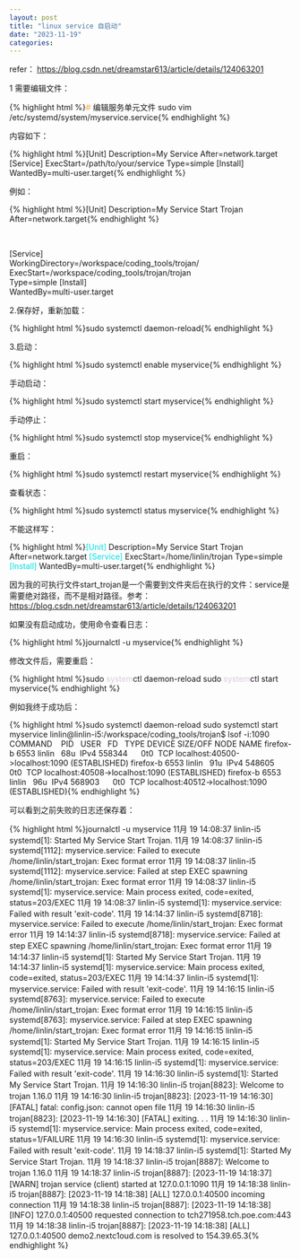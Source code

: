 ```yaml
---
layout: post
title: "linux service 自启动"
date: "2023-11-19"
categories: 
---
```

<p>refer： <a href="https://blog.csdn.net/dreamstar613/article/details/124063201">https://blog.csdn.net/dreamstar613/article/details/124063201</a></p>
<p>1 需要编辑文件：</p>
{% highlight html %}<span style="color:#f5ab35">#</span> 编辑服务单元文件
sudo vim /etc/systemd/system/myservice.service{% endhighlight %}
<p>内容如下：</p>
{% highlight html %}[Unit]
Description=My Service
After=network.target
[Service]
ExecStart=/path/to/your/service
Type=simple
[Install]
WantedBy=multi-user.target{% endhighlight %}
<p>例如：</p>
{% highlight html %}[Unit]
Description=My Service Start Trojan
After=network.target{% endhighlight %}
<p>&nbsp;</p>
<p>[Service]<br />
WorkingDirectory=/workspace/coding_tools/trojan/<br />
ExecStart=/workspace/coding_tools/trojan/trojan<br />
Type=simple [Install]<br />
WantedBy=multi-user.target</p>
<p>2.保存好，重新加载：</p>
{% highlight html %}sudo systemctl daemon-reload{% endhighlight %}
<p>3.启动：</p>
{% highlight html %}sudo systemctl enable myservice{% endhighlight %}
<p>手动启动：</p>
{% highlight html %}sudo systemctl start myservice{% endhighlight %}
<p>手动停止：</p>
{% highlight html %}sudo systemctl stop myservice{% endhighlight %}
<p>重启：</p>
{% highlight html %}sudo systemctl restart myservice{% endhighlight %}
<p>查看状态：</p>
{% highlight html %}sudo systemctl status myservice{% endhighlight %}
<p>不能这样写：</p>
{% highlight html %}<span style="color:#00e0e0">[Unit]</span>
Description=My Service Start Trojan
After=network.target
<span style="color:#00e0e0">[Service]</span>
ExecStart=/home/linlin/trojan
Type=simple
<span style="color:#00e0e0">[Install]</span>
WantedBy=multi-user.target{% endhighlight %}
<p>因为我的可执行文件start_trojan是一个需要到文件夹后在执行的文件：service是需要绝对路径，而不是相对路径。参考：<a href="https://blog.csdn.net/dreamstar613/article/details/124063201">https://blog.csdn.net/dreamstar613/article/details/124063201</a></p>
<p>如果没有启动成功，使用命令查看日志：</p>
<p>{% highlight html %}journalctl -u myservice{% endhighlight %}</p>
<p>修改文件后，需要重启：</p>
{% highlight html %}sudo<span style="color:#dcc6e0"> system</span>ctl daemon-reload
sudo<span style="color:#dcc6e0"> system</span>ctl start myservice{% endhighlight %}
<p>例如我终于成功后：</p>
{% highlight html %}sudo systemctl daemon-reload
sudo systemctl start myservice
linlin@linlin-i5:/workspace/coding_tools/trojan$ lsof -i:1090
COMMAND&nbsp;&nbsp;&nbsp; PID&nbsp;&nbsp; USER&nbsp;&nbsp; FD&nbsp;&nbsp; TYPE DEVICE SIZE/OFF NODE NAME
firefox-b 6553 linlin&nbsp;&nbsp; 68u&nbsp; IPv4 558344&nbsp;&nbsp;&nbsp;&nbsp;&nbsp; 0t0&nbsp; TCP localhost:40500-&gt;localhost:1090 (ESTABLISHED)
firefox-b 6553 linlin&nbsp;&nbsp; 91u&nbsp; IPv4 548605&nbsp;&nbsp;&nbsp;&nbsp;&nbsp; 0t0&nbsp; TCP localhost:40508-&gt;localhost:1090 (ESTABLISHED)
firefox-b 6553 linlin&nbsp;&nbsp; 96u&nbsp; IPv4 568903&nbsp;&nbsp;&nbsp;&nbsp;&nbsp; 0t0&nbsp; TCP localhost:40512-&gt;localhost:1090 (ESTABLISHED){% endhighlight %}
<p>可以看到之前失败的日志还保存着：</p>
{% highlight html %}journalctl -u myservice
11月 19 14:08:37 linlin-i5 systemd[1]: Started My Service Start Trojan.
11月 19 14:08:37 linlin-i5 systemd[1112]: myservice.service: Failed to execute /home/linlin/start_trojan: Exec format error
11月 19 14:08:37 linlin-i5 systemd[1112]: myservice.service: Failed at step EXEC spawning /home/linlin/start_trojan: Exec format error
11月 19 14:08:37 linlin-i5 systemd[1]: myservice.service: Main process exited, code=exited, status=203/EXEC
11月 19 14:08:37 linlin-i5 systemd[1]: myservice.service: Failed with result &#39;exit-code&#39;.
11月 19 14:14:37 linlin-i5 systemd[8718]: myservice.service: Failed to execute /home/linlin/start_trojan: Exec format error
11月 19 14:14:37 linlin-i5 systemd[8718]: myservice.service: Failed at step EXEC spawning /home/linlin/start_trojan: Exec format error
11月 19 14:14:37 linlin-i5 systemd[1]: Started My Service Start Trojan.
11月 19 14:14:37 linlin-i5 systemd[1]: myservice.service: Main process exited, code=exited, status=203/EXEC
11月 19 14:14:37 linlin-i5 systemd[1]: myservice.service: Failed with result &#39;exit-code&#39;.
11月 19 14:16:15 linlin-i5 systemd[8763]: myservice.service: Failed to execute /home/linlin/start_trojan: Exec format error
11月 19 14:16:15 linlin-i5 systemd[8763]: myservice.service: Failed at step EXEC spawning /home/linlin/start_trojan: Exec format error
11月 19 14:16:15 linlin-i5 systemd[1]: Started My Service Start Trojan.
11月 19 14:16:15 linlin-i5 systemd[1]: myservice.service: Main process exited, code=exited, status=203/EXEC
11月 19 14:16:15 linlin-i5 systemd[1]: myservice.service: Failed with result &#39;exit-code&#39;.
11月 19 14:16:30 linlin-i5 systemd[1]: Started My Service Start Trojan.
11月 19 14:16:30 linlin-i5 trojan[8823]: Welcome to trojan 1.16.0
11月 19 14:16:30 linlin-i5 trojan[8823]: [2023-11-19 14:16:30] [FATAL] fatal: config.json: cannot open file
11月 19 14:16:30 linlin-i5 trojan[8823]: [2023-11-19 14:16:30] [FATAL] exiting. . .
11月 19 14:16:30 linlin-i5 systemd[1]: myservice.service: Main process exited, code=exited, status=1/FAILURE
11月 19 14:16:30 linlin-i5 systemd[1]: myservice.service: Failed with result &#39;exit-code&#39;.
11月 19 14:18:37 linlin-i5 systemd[1]: Started My Service Start Trojan.
11月 19 14:18:37 linlin-i5 trojan[8887]: Welcome to trojan 1.16.0
11月 19 14:18:37 linlin-i5 trojan[8887]: [2023-11-19 14:18:37] [WARN] trojan service (client) started at 127.0.0.1:1090
11月 19 14:18:38 linlin-i5 trojan[8887]: [2023-11-19 14:18:38] [ALL] 127.0.0.1:40500 incoming connection
11月 19 14:18:38 linlin-i5 trojan[8887]: [2023-11-19 14:18:38] [INFO] 127.0.0.1:40500 requested connection to tch271958.tch.poe.com:443
11月 19 14:18:38 linlin-i5 trojan[8887]: [2023-11-19 14:18:38] [ALL] 127.0.0.1:40500 demo2.nextc1oud.com is resolved to 154.39.65.3{% endhighlight %}
<p>&nbsp;</p>
